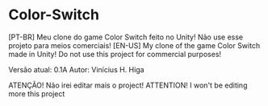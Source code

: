 # Color-Switch
[PT-BR] Meu clone do game Color Switch feito no Unity! Não use esse projeto para meios comerciais!
[EN-US] My clone of the game Color Switch made in Unity! Do not use this project for commercial purposes!

Versão atual: 0.1A
Autor: Vinícius H. Higa

ATENÇÃO! Não irei editar mais o project!
ATTENTION! I won't be editing more this project
